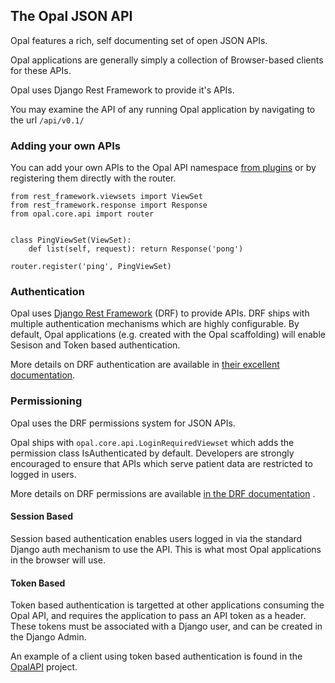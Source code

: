 ## The Opal JSON API

Opal features a rich, self documenting set of open JSON APIs.

Opal applications are generally simply a collection of Browser-based clients
for these APIs.

Opal uses Django Rest Framework to provide it's APIs.

You may examine the API of any running Opal application by navigating to the url `/api/v0.1/`

### Adding your own APIs

You can add your own APIs to the Opal API namespace [from plugins](plugins.md#adding-apis) or
by registering them directly with the router.

    from rest_framework.viewsets import ViewSet
    from rest_framework.response import Response
    from opal.core.api import router


    class PingViewSet(ViewSet):
        def list(self, request): return Response('pong')

    router.register('ping', PingViewSet)

### Authentication

Opal uses
[Django Rest Framework](http://www.django-rest-framework.org/) (DRF) to
provide APIs. DRF ships with multiple authentication
mechanisms which are highly configurable. By default, Opal applications (e.g. created with
the Opal scaffolding) will enable Sesison and Token based authentication.

More details on DRF authentication are available in
[their excellent documentation](http://www.django-rest-framework.org/api-guide/authentication/).


### Permissioning

Opal uses the DRF permissions system for JSON APIs.

Opal ships with `opal.core.api.LoginRequiredViewset` which adds the permission class
IsAuthenticated by default. Developers are strongly encouraged to ensure that APIs which
serve patient data are restricted to logged in users.

More details on DRF permissions are available [in the DRF documentation](http://www.django-rest-framework.org/api-guide/permissions/)
.

#### Session Based
Session based authentication enables users logged in via the standard Django auth mechanism
to use the API. This is what most Opal applications in the browser will use.

#### Token Based
Token based authentication is targetted at other applications consuming the Opal API, and
requires the application to pass an API token as a header. These tokens must be associated
with a Django user, and can be created in the Django Admin.

An example of a client using token based authentication is found in the
[OpalAPI](https://github.com/openhealthcare/opalapi) project.
